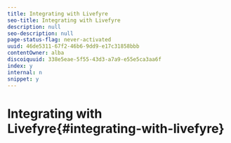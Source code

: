 ```yaml
---
title: Integrating with Livefyre
seo-title: Integrating with Livefyre
description: null
seo-description: null
page-status-flag: never-activated
uuid: 46de5311-67f2-46b6-9dd9-e17c31858bbb
contentOwner: alba
discoiquuid: 338e5eae-5f55-43d3-a7a9-e55e5ca3aa6f
index: y
internal: n
snippet: y
---
```


# Integrating with Livefyre{#integrating-with-livefyre}

